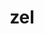 ---
layout: dictionary_entry
title: zel
parent: Common Words
last_modified_date: 2021-10-21

word: zel
transcriptions:
  - ˈzɛl
translations:
  - "and"
  - "also"
  - "as well"
  - "with"
etymology:
  From Billzonian `zwel`, from English `as well`.
examples:
  - bzo: "My booka zel my shooka owoful unk [bea](bea)."
    eng: "My mother and my father are not happy."
  - bzo: "I zel angerful bea!"
    eng: "I am also angry!"
  - bzo: "**Zel** us go."
    eng: "Go **with** us."
---